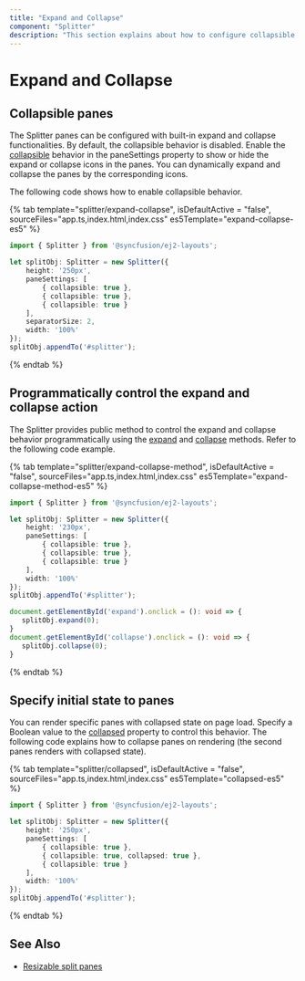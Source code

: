 ```yaml
---
title: "Expand and Collapse"
component: "Splitter"
description: "This section explains about how to configure collapsible splitter panes, which helps to do expand and collapse action dynamically."
---
```


# Expand and Collapse

## Collapsible panes

The Splitter panes can be configured with built-in expand and collapse functionalities. By default, the collapsible behavior is disabled. Enable the [collapsible](../api/splitter/paneProperties/#collapsible) behavior in the paneSettings property to show or hide the expand or collapse icons in the panes. You can dynamically expand and collapse the panes by the corresponding icons.

The following code shows how to enable collapsible behavior.

{% tab template="splitter/expand-collapse", isDefaultActive = "false", sourceFiles="app.ts,index.html,index.css" es5Template="expand-collapse-es5" %}

```typescript
import { Splitter } from '@syncfusion/ej2-layouts';

let splitObj: Splitter = new Splitter({
    height: '250px',
    paneSettings: [
        { collapsible: true },
        { collapsible: true },
        { collapsible: true }
    ],
    separatorSize: 2,
    width: '100%'
});
splitObj.appendTo('#splitter');

```

{% endtab %}

## Programmatically control the expand and collapse action

The Splitter provides public method to control the expand and collapse behavior programmatically using the [expand](../api/splitter/#expand) and [collapse](../api/splitter/#collapse) methods. Refer to the following code example.

{% tab template="splitter/expand-collapse-method", isDefaultActive = "false", sourceFiles="app.ts,index.html,index.css" es5Template="expand-collapse-method-es5" %}

```typescript
import { Splitter } from '@syncfusion/ej2-layouts';

let splitObj: Splitter = new Splitter({
    height: '230px',
    paneSettings: [
        { collapsible: true },
        { collapsible: true },
        { collapsible: true }
    ],
    width: '100%'
});
splitObj.appendTo('#splitter');

document.getElementById('expand').onclick = (): void => {
   splitObj.expand(0);
}
document.getElementById('collapse').onclick = (): void => {
   splitObj.collapse(0);
}

```

{% endtab %}

## Specify initial state to panes

You can render specific panes with collapsed state on page load. Specify a Boolean value to the [collapsed](../api/splitter/#collapsed) property to control this behavior. The following code explains how to collapse panes on rendering (the second panes renders with collapsed state).

{% tab template="splitter/collapsed", isDefaultActive = "false", sourceFiles="app.ts,index.html,index.css" es5Template="collapsed-es5" %}

```typescript
import { Splitter } from '@syncfusion/ej2-layouts';

let splitObj: Splitter = new Splitter({
    height: '250px',
    paneSettings: [
        { collapsible: true },
        { collapsible: true, collapsed: true },
        { collapsible: true }
    ],
    width: '100%'
});
splitObj.appendTo('#splitter');

```

{% endtab %}

## See Also

* [Resizable split panes](./resizing/)